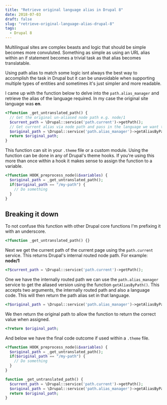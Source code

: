 ```yaml
---
title: "Retrieve original language alias in Drupal 8"
date: 2018-07-03
draft: false
slug: "retrieve-original-language-alias-drupal-8"
tags:
  - Drupal 8
---
```


Multilingual sites are complex beasts and logic that should be simple becomes more convuluted. Something as simple as using an URL alias within an if statement becomes a trivial task as that alias becomes translatable.

Using path alias to match some logic isnt always the best way to accomplish the task in Drupal but it can be unavoidable when supporting multiple types of entities and sometimes it's just simpler and more readable.

I came up with the function below to delve into the `path.alias_manager` and retrieve the alias of the language required. In my case the original site language was **en**.

```php
<?function _get_untranslated_path() {
  // Get the original un-aliased node path e.g. node/1
  $current_path = \Drupal::service('path.current')->getPath();
  // Get current alias via node path and pass in the language we want to load it from
  $original_path = \Drupal::service('path.alias_manager')->getAliasByPath($current_path, 'en');
  return $original_path;
}
```

This function can sit in your `.theme` file or a custom module. Using the function can be done in any of Drupal's theme hooks. If you're using this more than once within a hook it makes sense to assign the function to a variable.

```php
<?function HOOK_preprocess_node(&$variables) {
  $original_path = _get_untranslated_path();
  if($original_path == "/my-path") {
    // Do something
  }
}
```

## Breaking it down

To not confuse this function with other Drupal core functions I'm prefixing it with an underscore.

```php
<?function _get_untranslated_path() {}
```

Next we get the current path of the current page using the `path.current` service. This returns Drupal's internal routed node path. For example: **node/1**

```php
<?$current_path = \Drupal::service('path.current')->getPath();
```

One we have the internally routed path we can use the `path.alias_manager` service to get the aliased version using the function `getAliasByPath()`. This accepts two arguments, the internally routed path and also a language code. This will then return the path alias set in that language.

```php
<?$original_path = \Drupal::service('path.alias_manager')->getAliasByPath($current_path, 'en');
```

We then return the original path to allow the function to return the correct value when assigned.

```php
<?return $original_path;
```

And below we have the final code outcome if used within a `.theme` file.

```php
<?function HOOK_preprocess_node(&$variables) {
  $original_path = _get_untranslated_path();
  if($original_path == "/my-path") {
    // Do something
  }
}

function _get_untranslated_path() {
  $current_path = \Drupal::service('path.current')->getPath();
  $original_path = \Drupal::service('path.alias_manager')->getAliasByPath($current_path, 'en');
  return $original_path;
}
```



